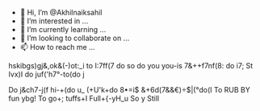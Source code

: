 - 👋 Hi, I’m @Akhilnaiksahil
- 👀 I’m interested in ...
- 🌱 I’m currently learning ...
- 💞️ I’m looking to collaborate on ...
- 📫 How to reach me ...

<!---
Akhilnaiksahil/Akhilnaiksahil is a ✨ special ✨ repository because its `README.md` (this file) appears on your GitHub profile.
You can click the Preview link to take a look at your changes.
--->hskibgs)gj&,ok&(-)ot:_i to I:7ff(7 do so do you you-is 7&++f7nf(8: do i7; St Ivx)I do juf('h7°-to(do j
Do j&ch7-j(f hi-+(do u_
(+U'k+do 8•=i$
&+6d(7&&€)÷$|(°do(I
To RUB BY fun ybg! To go+; tuffs+I
Full+{-yH_u So y
Still
